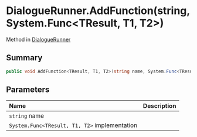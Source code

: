 # DialogueRunner.AddFunction(string,System.Func<TResult, T1, T2>)

Method in [DialogueRunner](/api/csharp/yarn.unity.dialoguerunner.md)

## Summary



```csharp
public void AddFunction<TResult, T1, T2>(string name, System.Func<TResult, T1, T2> implementation)
```

## Parameters

|Name|Description|
|:---|:---|
|`string` name||
|`System.Func<TResult, T1, T2>` implementation||

